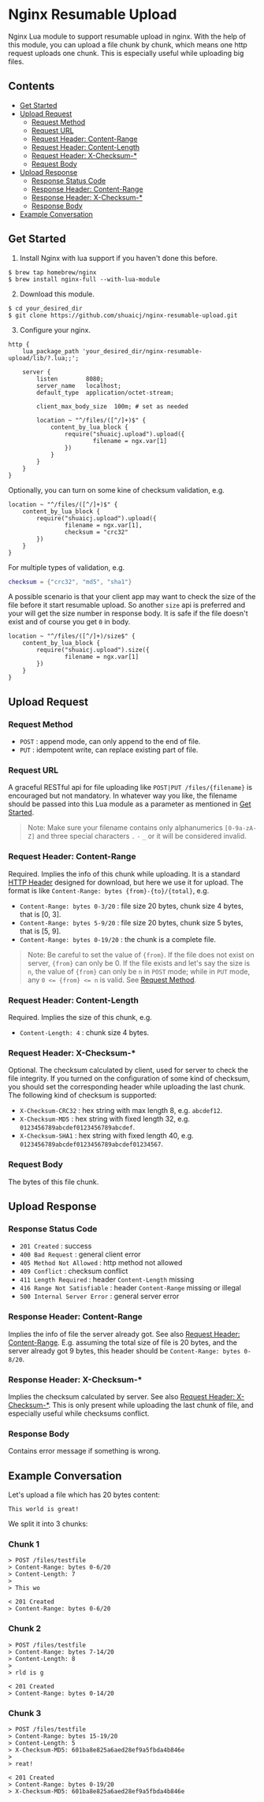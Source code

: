 # Nginx Resumable Upload
Nginx Lua module to support resumable upload in nginx. With the help of this module, you can upload a file chunk by chunk, which means one http request uploads one chunk. This is especially useful while uploading big files.



## Contents
- [Get Started](#get-started)
- [Upload Request](#upload-request)
    - [Request Method](#request-method)
    - [Request URL](#request-url)
    - [Request Header: Content-Range](#request-header-content-range)
    - [Request Header: Content-Length](#request-header-content-length)
    - [Request Header: X-Checksum-*](#request-header-x-checksum-)
    - [Request Body](#request-body)
- [Upload Response](#upload-response)
    - [Response Status Code](#response-status-code)
    - [Response Header: Content-Range](#response-header-content-range)
    - [Response Header: X-Checksum-*](#response-header-x-checksum-)
    - [Response Body](#response-body)
- [Example Conversation](#example-conversation)



## Get Started
1. Install Nginx with lua support if you haven't done this before.
```
$ brew tap homebrew/nginx
$ brew install nginx-full --with-lua-module
```
2. Download this module.
```
$ cd your_desired_dir
$ git clone https://github.com/shuaicj/nginx-resumable-upload.git
```
3. Configure your nginx.
```nginx
http {
    lua_package_path 'your_desired_dir/nginx-resumable-upload/lib/?.lua;;';
  
    server {
        listen        8080;
        server_name   localhost;
        default_type  application/octet-stream;

        client_max_body_size  100m; # set as needed

        location ~ "^/files/([^/]+)$" {
            content_by_lua_block {
                require("shuaicj.upload").upload({
                        filename = ngx.var[1]
                })
            }
        }
    }
}
```
Optionally, you can turn on some kine of checksum validation, e.g.
```nginx
location ~ "^/files/([^/]+)$" {
    content_by_lua_block {
        require("shuaicj.upload").upload({
                filename = ngx.var[1],
                checksum = "crc32"
        })
    }
}
```
For multiple types of validation, e.g.
```lua
checksum = {"crc32", "md5", "sha1"}
```

A possible scenario is that your client app may want to check the size of the file before it start resumable upload. So another `size` api is preferred and your will get the size number in response body. It is safe if the file doesn't exist and of course you get `0` in body.
```nginx
location ~ "^/files/([^/]+)/size$" {
    content_by_lua_block {
        require("shuaicj.upload").size({
                filename = ngx.var[1]
        })
    }
}
```



## Upload Request

### Request Method
- `POST` : append mode, can only append to the end of file.
- `PUT`  : idempotent write, can replace existing part of file.

### Request URL
A graceful RESTful api for file uploading like `POST|PUT /files/{filename}` is encouraged but not mandatory. In whatever way you like, the filename should be passed into this Lua module as a parameter as mentioned in [Get Started](#get-started).
> Note: Make sure your filename contains only alphanumerics `[0-9a-zA-Z]` and three special characters `.` `-` `_` or it will be considered invalid.

### Request Header: Content-Range
Required. Implies the info of this chunk while uploading. It is a standard [HTTP Header](https://developer.mozilla.org/en-US/docs/Web/HTTP/Headers/Content-Range) designed for download, but here we use it for upload. The format is like `Content-Range: bytes {from}-{to}/{total}`, e.g.
- `Content-Range: bytes 0-3/20` : file size 20 bytes, chunk size 4 bytes, that is [0, 3].
- `Content-Range: bytes 5-9/20` : file size 20 bytes, chunk size 5 bytes, that is [5, 9].
- `Content-Range: bytes 0-19/20` : the chunk is a complete file.
> Note: Be careful to set the value of `{from}`. If the file does not exist on server, `{from}` can only be 0. If the file exists and let's say the size is `n`, the value of `{from}` can only be `n` in `POST` mode; while in `PUT` mode, any `0 <= {from} <= n` is valid. See [Request Method](#request-method).

### Request Header: Content-Length
Required. Implies the size of this chunk, e.g.
- `Content-Length: 4` : chunk size 4 bytes.

### Request Header: X-Checksum-*
Optional. The checksum calculated by client, used for server to check the file integrity. If you turned on the configuration of some kind of checksum, you should set the corresponding header while uploading the last chunk. The following kind of checksum is supported:
- `X-Checksum-CRC32` : hex string with max length 8, e.g. `abcdef12`.
- `X-Checksum-MD5` : hex string with fixed length 32, e.g. `0123456789abcdef0123456789abcdef`.
- `X-Checksum-SHA1` : hex string with fixed length 40, e.g. `0123456789abcdef0123456789abcdef01234567`.

### Request Body
The bytes of this file chunk.



## Upload Response

### Response Status Code
- `201 Created` : success
- `400 Bad Request` : general client error
- `405 Method Not Allowed` : http method not allowed
- `409 Conflict` : checksum conflict
- `411 Length Required` : header `Content-Length` missing
- `416 Range Not Satisfiable` : header `Content-Range` missing or illegal
- `500 Internal Server Error` : general server error

### Response Header: Content-Range
Implies the info of file the server already got. See also [Request Header: Content-Range](#request-header-content-range). E.g. assuming the total size of file is 20 bytes, and the server already got 9 bytes, this header should be `Content-Range: bytes 0-8/20`.

### Response Header: X-Checksum-*
Implies the checksum calculated by server. See also [Request Header: X-Checksum-*](#request-header-x-checksum-). This is only present while uploading the last chunk of file, and especially useful while checksums conflict.

### Response Body
Contains error message if something is wrong.



## Example Conversation
Let's upload a file which has 20 bytes content:
```
This world is great!
```
We split it into 3 chunks:

### Chunk 1
```
> POST /files/testfile
> Content-Range: bytes 0-6/20
> Content-Length: 7
>
> This wo

< 201 Created
> Content-Range: bytes 0-6/20
```
### Chunk 2
```
> POST /files/testfile
> Content-Range: bytes 7-14/20
> Content-Length: 8
>
> rld is g

< 201 Created
> Content-Range: bytes 0-14/20
```
### Chunk 3
```
> POST /files/testfile
> Content-Range: bytes 15-19/20
> Content-Length: 5
> X-Checksum-MD5: 601ba8e825a6aed28ef9a5fbda4b846e
>
> reat!

< 201 Created
> Content-Range: bytes 0-19/20
> X-Checksum-MD5: 601ba8e825a6aed28ef9a5fbda4b846e
```
